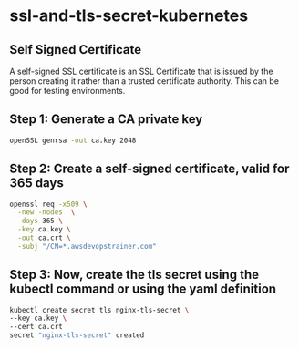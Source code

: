# ssl-and-tls-secret-kubernetes

## Self Signed Certificate

A self-signed SSL certificate is an SSL Certificate that is issued by the person creating it rather than a trusted certificate authority. This can be good for testing environments.

## Step 1: Generate a CA private key
```bash
openSSL genrsa -out ca.key 2048
```

## Step 2: Create a self-signed certificate, valid for 365 days
```bash
openssl req -x509 \
  -new -nodes  \
  -days 365 \
  -key ca.key \
  -out ca.crt \
  -subj "/CN=*.awsdevopstrainer.com"
```

## Step 3: Now, create the tls secret using the kubectl command or using the yaml definition
```bash
kubectl create secret tls nginx-tls-secret \
--key ca.key \
--cert ca.crt
secret "nginx-tls-secret" created
```
